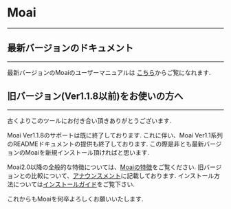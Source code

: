 # Moai
-----------------------------------

## <a name="index"></a>最新バージョンのドキュメント
-----------------------------------

  最新バージョンのMoaiのユーザーマニュアルは <a href="https://mr-moai-2016.github.io/moai2.0/index.html">こちら</a>からご覧になれます.


## <a name="index"></a>旧バージョン(Ver1.1.8以前)をお使いの方へ
-----------------------------------

  古くよりこのツールにお付き合い頂きありがとうございます.

  Moai Ver1.1.8のサポートは既に終了しております.
  これに伴い、Moai Ver1.1系列 のREADMEドキュメントの提供も終了しております.
  この際是非とも最新バージョンのMoaiを新規インストール頂ければと思います.

  Moai2.0以降の全般的な特徴については、<a href="https://mr-moai-2016.github.io/moai2.0/index.html">Moaiの特徴</a>をご覧ください.
  旧バージョンとの比較について、<a href="https://mr-moai-2016.github.io/announcement.html">アナウンスメント</a>に記載しております.
  インストール方法については<a href="https://mr-moai-2016.github.io/moai2.0/install.html">インストールガイド</a>をご覧下さい.

  これからもMoaiを何卒よろしくお願いいたします.
